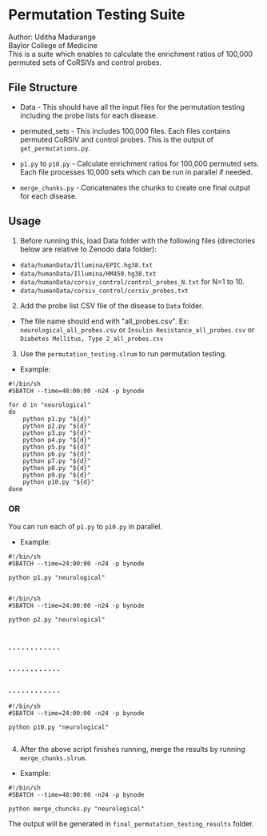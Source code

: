 # Permutation Testing Suite

Author: Uditha Madurange<br/>
Baylor College of Medicine<br/>
This is a suite which enables to calculate the enrichment ratios of 100,000 permuted sets of CoRSIVs and control probes.<br/>

## File Structure

- Data - This should have all the input files for the permutation testing including the probe lists for each disease.

- permuted_sets - This includes 100,000 files. Each files contains permuted CoRSIV and control probes. This is the output of `get_permutations.py`.

- `p1.py` to `p10.py` - Calculate enrichment ratios for 100,000 permuted sets. Each file processes 10,000 sets which can be run in parallel if needed.

- `merge_chunks.py` - Concatenates the chunks to create one final output for each disease.



## Usage

1) Before running this, load Data folder with the following files (directories below are relative to Zenodo data folder):

- `data/humanData/Illumina/EPIC.hg38.txt`
- `data/humanData/Illumina/HM450.hg38.txt`
- `data/humanData/corsiv_control/control_probes_N.txt` for N=1 to 10.
- `data/humanData/corsiv_control/corsiv_probes.txt`

2) Add the probe list CSV file of the disease to `Data` folder.

- The file name should end with "all_probes.csv". Ex: `neurological_all_probes.csv` or `Insulin Resistance_all_probes.csv` or `Diabetes Mellitus, Type 2_all_probes.csv`

3) Use the `permutation_testing.slrum` to run permutation testing.

- Example:

```
#!/bin/sh
#SBATCH --time=48:00:00 -n24 -p bynode

for d in "neurological"
do
    python p1.py "${d}"
    python p2.py "${d}"
    python p3.py "${d}"
    python p4.py "${d}"
    python p5.py "${d}"
    python p6.py "${d}"
    python p7.py "${d}"
    python p8.py "${d}"
    python p9.py "${d}"
    python p10.py "${d}"
done
```

### OR

You can run each of `p1.py` to `p10.py` in parallel.

- Example:

```
#!/bin/sh
#SBATCH --time=24:00:00 -n24 -p bynode

python p1.py "neurological"
   
```

```
#!/bin/sh
#SBATCH --time=24:00:00 -n24 -p bynode

python p2.py "neurological"
   
```
###   .  .  .  .  .  .  .  .  .  .  .  .  
###   .  .  .  .  .  .  .  .  .  .  .  .  

###   .  .  .  .  .  .  .  .  .  .  .  .  




```
#!/bin/sh
#SBATCH --time=24:00:00 -n24 -p bynode

python p10.py "neurological"
   
```

4) After the above script finishes running, merge the results by running `merge_chunks.slrum`.

- Example:

```
#!/bin/sh
#SBATCH --time=48:00:00 -n24 -p bynode

python merge_chuncks.py "neurological"

```

The output will be generated in `final_permutation_testing_results` folder.
